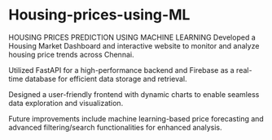 # Housing-prices-using-ML
HOUSING PRICES PREDICTION USING MACHINE LEARNING
Developed a Housing Market Dashboard and interactive website to monitor and analyze housing price trends across Chennai.

Utilized FastAPI for a high-performance backend and Firebase as a real-time database for efficient data storage and retrieval.

Designed a user-friendly frontend with dynamic charts to enable seamless data exploration and visualization. 

Future improvements include machine learning-based price forecasting and advanced filtering/search functionalities for enhanced analysis.
